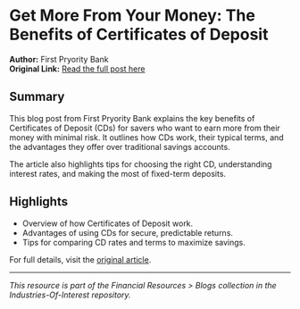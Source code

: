 # Get More From Your Money: The Benefits of Certificates of Deposit

**Author:** First Pryority Bank  
**Original Link:** [Read the full post here](https://firstpryoritybank.com/get-more-from-your-money-the-benefits-of-certificates-of-deposit/)

## Summary

This blog post from First Pryority Bank explains the key benefits of Certificates of Deposit (CDs) for savers who want to earn more from their money with minimal risk. It outlines how CDs work, their typical terms, and the advantages they offer over traditional savings accounts.

The article also highlights tips for choosing the right CD, understanding interest rates, and making the most of fixed-term deposits.

## Highlights

- Overview of how Certificates of Deposit work.
- Advantages of using CDs for secure, predictable returns.
- Tips for comparing CD rates and terms to maximize savings.

For full details, visit the [original article](https://firstpryoritybank.com/get-more-from-your-money-the-benefits-of-certificates-of-deposit/).

---

*This resource is part of the Financial Resources > Blogs collection in the Industries-Of-Interest repository.*
